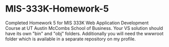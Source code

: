 # MIS-333K-Homework-5
Completed Homework 5 for MIS 333K Web Application Development Course at UT Austin McCombs School of Business. Your VS solution should have its own "bin" and "obj" folders. Additionally you will need the wwwroot folder which is available in a separate repository on my profile.
